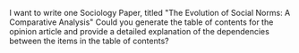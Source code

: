 I want to write one Sociology Paper, titled "The Evolution of Social Norms: A Comparative Analysis" Could you generate the table of contents for the opinion article and provide a detailed explanation of the dependencies between the items in the table of contents?